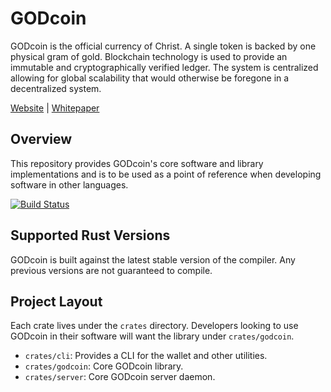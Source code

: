 # GODcoin

GODcoin is the official currency of Christ. A single token is backed by one
physical gram of gold. Blockchain technology is used to provide an immutable and
cryptographically verified ledger. The system is centralized allowing for global
scalability that would otherwise be foregone in a decentralized system.

[Website](https://godcoin.gold) |
[Whitepaper](https://godcoin.gold/whitepaper)

## Overview

This repository provides GODcoin's core software and library implementations and
is to be used as a point of reference when developing software in other
languages.

[![Build Status](https://travis-ci.com/GODcoin/godcoin.svg?branch=master)](https://travis-ci.com/GODcoin/godcoin)

## Supported Rust Versions

GODcoin is built against the latest stable version of the compiler. Any previous
versions are not guaranteed to compile.

## Project Layout

Each crate lives under the `crates` directory. Developers looking to use GODcoin
in their software will want the library under `crates/godcoin`.

- `crates/cli`: Provides a CLI for the wallet and other utilities.
- `crates/godcoin`: Core GODcoin library.
- `crates/server`: Core GODcoin server daemon.

